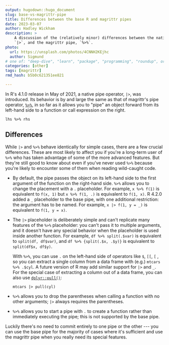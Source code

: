 ```yaml
---
output: hugodown::hugo_document
slug: base-vs-magrittr-pipe
title: Differences between the base R and magrittr pipes
date: 2023-03-07
author: Hadley Wickham
description: >
    A discussion of the (relatively minor) differences between the native R pipe, 
    `|>`, and the magrittr pipe, `%>%`.
photo:
  url: https://unsplash.com/photos/4CNNH2KEjhc
  author: Sigmund
# one of: "deep-dive", "learn", "package", "programming", "roundup", or "other"
categories: [other] 
tags: [magrittr]
rmd_hash: b5b0c621351ee821

---
```


<!--
TODO:
* [x] Look over / edit the post's title in the yaml
* [x] Edit (or delete) the description; note this appears in the Twitter card
* [x] Pick category and tags (see existing with [`hugodown::tidy_show_meta()`](https://rdrr.io/pkg/hugodown/man/use_tidy_post.html))
* [x] Find photo & update yaml metadata
* [x] Create `thumbnail-sq.jpg`; height and width should be equal
* [x] Create `thumbnail-wd.jpg`; width should be >5x height
* [x] [`hugodown::use_tidy_thumbnails()`](https://rdrr.io/pkg/hugodown/man/use_tidy_post.html)
* [ ] Add intro sentence, e.g. the standard tagline for the package
* [ ] [`usethis::use_tidy_thanks()`](https://usethis.r-lib.org/reference/use_tidy_thanks.html)
-->

In R's 4.1.0 release in May of 2021, a native pipe operator, `|>`, was introduced. Its behavior is by and large the same as that of magrittr's pipe operator, [`%>%`](https://magrittr.tidyverse.org/reference/pipe.html), in so far as it allows you to "pipe" an object forward from its left-hand side to a function or call expression on the right.

<div class="highlight">

<pre class='chroma'><code class='language-r' data-lang='r'><span><span class='nv'>lhs</span> <span class='o'>%&gt;%</span> <span class='nv'>rhs</span></span></code></pre>

</div>

## Differences

While `|>` and `%>%` behave identically for simple cases, there are a few crucial differences. These are most likely to affect you if you're a long-term user of `%>%` who has taken advantage of some of the more advanced features. But they're still good to know about even if you've never used `%>%` because you're likely to encounter some of them when reading wild-caught code.

-   By default, the pipe passes the object on its left-hand side to the first argument of the function on the right-hand side. `%>%` allows you to change the placement with a `.` placeholder. For example, `x %>% f(1)` is equivalent to `f(x, 1)` but `x %>% f(1, .)` is equivalent to `f(1, x)`. R 4.2.0 added a `_` placeholder to the base pipe, with one additional restriction: the argument has to be named. For example, `x |> f(1, y = _)` is equivalent to `f(1, y = x)`.

-   The `|>` placeholder is deliberately simple and can't replicate many features of the `%>%` placeholder: you can't pass it to multiple arguments, and it doesn't have any special behavior when the placeholder is used inside another function. For example, `df %>% split(.$var)` is equivalent to `split(df, df$var)`, and `df %>% {split(.$x, .$y)}` is equivalent to `split(df$x, df$y)`.

    With `%>%`, you can use `.` on the left-hand side of operators like `$`, `[[`, `[` , so you can extract a single column from a data frame with (e.g.) `mtcars %>% .$cyl`. A future version of R may add similar support for `|>` and `_`. For the special case of extracting a column out of a data frame, you can also use [`dplyr::pull()`](https://dplyr.tidyverse.org/reference/pull.html):

    <div class="highlight">

    <pre class='chroma'><code class='language-r' data-lang='r'><span><span class='nv'>mtcars</span> <span class='o'>|&gt;</span> <span class='nf'>pull</span><span class='o'>(</span><span class='nv'>cyl</span><span class='o'>)</span></span></code></pre>

    </div>

-   `%>%` allows you to drop the parentheses when calling a function with no other arguments; `|>` always requires the parentheses.

-   `%>%` allows you to start a pipe with `.` to create a function rather than immediately executing the pipe; this is not supported by the base pipe.

Luckily there's no need to commit entirely to one pipe or the other --- you can use the base pipe for the majority of cases where it's sufficient and use the magrittr pipe when you really need its special features.

